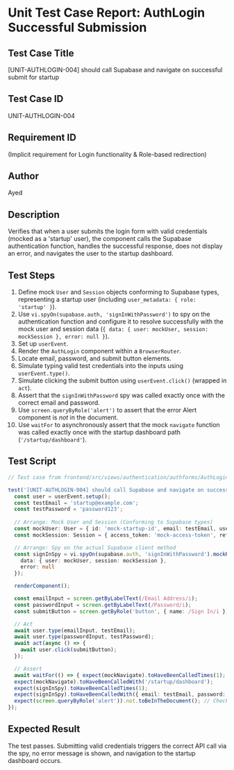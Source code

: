 # Unit Test Case Report: AuthLogin Successful Submission

## Test Case Title
[UNIT-AUTHLOGIN-004] should call Supabase and navigate on successful submit for startup

## Test Case ID
UNIT-AUTHLOGIN-004

## Requirement ID
(Implicit requirement for Login functionality & Role-based redirection)

## Author
Ayed

## Description
Verifies that when a user submits the login form with valid credentials (mocked as a 'startup' user), the component calls the Supabase authentication function, handles the successful response, does not display an error, and navigates the user to the startup dashboard.

## Test Steps
1.  Define mock `User` and `Session` objects conforming to Supabase types, representing a startup user (including `user_metadata: { role: 'startup' }`).
2.  Use `vi.spyOn(supabase.auth, 'signInWithPassword')` to spy on the authentication function and configure it to resolve successfully with the mock user and session data (`{ data: { user: mockUser, session: mockSession }, error: null }`).
3.  Set up `userEvent`.
4.  Render the `AuthLogin` component within a `BrowserRouter`.
5.  Locate email, password, and submit button elements.
6.  Simulate typing valid test credentials into the inputs using `userEvent.type()`.
7.  Simulate clicking the submit button using `userEvent.click()` (wrapped in `act`).
8.  Assert that the `signInWithPassword` spy was called exactly once with the correct email and password.
9.  Use `screen.queryByRole('alert')` to assert that the error Alert component is *not* in the document.
10. Use `waitFor` to asynchronously assert that the mock `navigate` function was called exactly once with the startup dashboard path (`'/startup/dashboard'`).

## Test Script
```typescript
// Test case from frontend/src/views/authentication/authforms/AuthLogin.test.tsx

test('[UNIT-AUTHLOGIN-004] should call Supabase and navigate on successful submit for startup', async () => {
  const user = userEvent.setup();
  const testEmail = 'startup@example.com';
  const testPassword = 'password123';
  
  // Arrange: Mock User and Session (Conforming to Supabase types)
  const mockUser: User = { id: 'mock-startup-id', email: testEmail, user_metadata: { role: 'startup' }, app_metadata: { provider: 'email' }, aud: 'authenticated', created_at: new Date().toISOString(), phone: "", email_confirmed_at: new Date().toISOString(), last_sign_in_at: new Date().toISOString(), role: "authenticated", updated_at: new Date().toISOString(), identities: [], factors: [] };
  const mockSession: Session = { access_token: 'mock-access-token', refresh_token: 'mock-refresh-token', expires_in: 3600, token_type: 'bearer', user: mockUser, expires_at: Date.now() / 1000 + 3600 };

  // Arrange: Spy on the actual Supabase client method
  const signInSpy = vi.spyOn(supabase.auth, 'signInWithPassword').mockResolvedValueOnce({ 
    data: { user: mockUser, session: mockSession }, 
    error: null 
  });

  renderComponent(); 

  const emailInput = screen.getByLabelText(/Email Address/i);
  const passwordInput = screen.getByLabelText(/Password/i);
  const submitButton = screen.getByRole('button', { name: /Sign In/i });

  // Act
  await user.type(emailInput, testEmail);
  await user.type(passwordInput, testPassword);
  await act(async () => { 
    await user.click(submitButton);
  });

  // Assert
  await waitFor(() => { expect(mockNavigate).toHaveBeenCalledTimes(1); });
  expect(mockNavigate).toHaveBeenCalledWith('/startup/dashboard');
  expect(signInSpy).toHaveBeenCalledTimes(1);
  expect(signInSpy).toHaveBeenCalledWith({ email: testEmail, password: testPassword });
  expect(screen.queryByRole('alert')).not.toBeInTheDocument(); // Check using queryByRole
});
```

## Expected Result
The test passes. Submitting valid credentials triggers the correct API call via the spy, no error message is shown, and navigation to the startup dashboard occurs. 